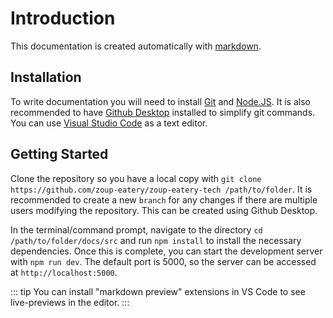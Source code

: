 # Introduction
This documentation is created automatically with [markdown](https://v1.vuepress.vuejs.org/guide/markdown.html). 

## Installation
To write documentation you will need to install [Git](https://gitforwindows.org/) and [Node.JS](https://nodejs.org/en/download/). It is also recommended to have [Github Desktop](https://desktop.github.com/) installed to simplify git commands. You can use [Visual Studio Code](https://code.visualstudio.com/) as a text editor.

## Getting Started
Clone the repository so you have a local copy with `git clone https://github.com/zoup-eatery/zoup-eatery-tech /path/to/folder`. It is recommended to create a new `branch` for any changes if there are multiple users modifying the repository. This can be created using Github Desktop. 

In the terminal/command prompt, navigate to the directory `cd /path/to/folder/docs/src` and run `npm install` to install the necessary dependencies. Once this is complete, you can start the development server with `npm run dev`. The default port is 5000, so the server can be accessed at `http://localhost:5000`. 

::: tip
You can install "markdown preview" extensions in VS Code to see live-previews in the editor.
:::